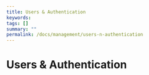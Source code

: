 ```yaml
---
title: Users & Authentication
keywords:
tags: []
summary: ""
permalink: /docs/management/users-n-authentication
---
```


# Users & Authentication
